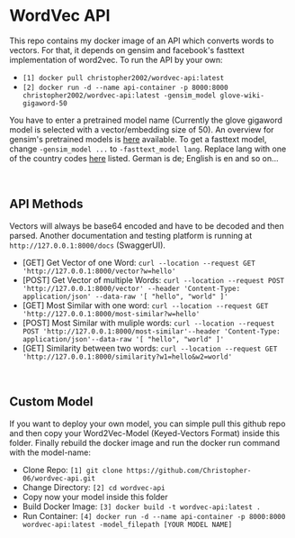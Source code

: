 # WordVec API
This repo contains my docker image of an API which converts words to vectors. For that, it depends on gensim and facebook's fasttext implementation of word2vec. To run the API by your own:

- `[1] docker pull christopher2002/wordvec-api:latest` 
- `[2] docker run -d --name api-container -p 8000:8000 christopher2002/wordvec-api:latest -gensim_model glove-wiki-gigaword-50` 

You have to enter a pretrained model name (Currently the glove gigaword model is selected with a vector/embedding size of 50). An overview for gensim's pretrained models is [here](https://fasttext.cc/docs/en/crawl-vectors.html) available. To get a fasttext model, change `-gensim_model ...` to `-fasttext_model lang`. Replace lang with one of the country codes [here](https://fasttext.cc/docs/en/crawl-vectors.html) listed. German is de; English is en and so on...


<br/>



## API Methods
Vectors will always be base64 encoded and have to be decoded and then parsed. Another documentation and testing platform is running at `http://127.0.0.1:8000/docs` (SwaggerUI).
- [GET] Get Vector of one Word: `curl --location --request GET 'http://127.0.0.1:8000/vector?w=hello'`
- [POST] Get Vector of multiple Words: `curl --location --request POST 'http://127.0.0.1:8000/vector' --header 'Content-Type: application/json' --data-raw '[ "hello", "world" ]'`
- [GET] Most Similar with one word: `curl --location --request GET 'http://127.0.0.1:8000/most-similar?w=hello'`
- [POST] Most Similar with muliple words: `curl --location --request POST 'http://127.0.0.1:8000/most-similar'--header 'Content-Type: application/json'--data-raw '[ "hello", "world" ]'`
- [GET] Similarity between two words: `curl --location --request GET 'http://127.0.0.1:8000/similarity?w1=hello&w2=world'`


<br/>

## Custom Model
If you want to deploy your own model, you can simple pull this github repo and then copy your Word2Vec-Model (Keyed-Vectors Format) inside this folder. Finally rebuild the docker image and run the docker run command with the model-name:
- Clone Repo: `[1] git clone https://github.com/Christopher-06/wordvec-api.git`
- Change Directory: `[2] cd wordvec-api`
- Copy now your model inside this folder
- Build Docker Image: `[3] docker build -t wordvec-api:latest .`
- Run Container: `[4] docker run -d --name api-container -p 8000:8000 wordvec-api:latest -model_filepath [YOUR MODEL NAME]`